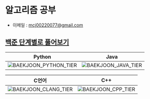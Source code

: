 # 알고리즘 공부
- 이메일 : mcj00220077@gmail.com

## [백준 단계별로 풀어보기](https://www.acmicpc.net/step)

| Python | Java |
| :-: | :-: |
| ![BAEKJOON_PYTHON_TIER](https://mazassumnida.wtf/api/v2/generate_badge?boj=chany0207) | ![BAEKJOON_JAVA_TIER](https://mazassumnida.wtf/api/v2/generate_badge?boj=mcj0207) |

| C언어 | C++ |
| :-: | :-: |
| ![BAEKJOON_CLANG_TIER](https://mazassumnida.wtf/api/v2/generate_badge?boj=chany8592) | ![BAEKJOON_CPP_TIER](https://mazassumnida.wtf/api/v2/generate_badge?boj=mcj8592) |
